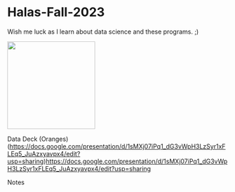 # Halas-Fall-2023
Wish me luck as I learn about data science and these programs. ;)

<img src=![image](https://github.com/JordanHalas/Halas-Fall-2023/assets/143058973/ec01e063-13ad-4708-8253-b03a0cccd9b7) width=200>


Data Deck (Oranges)
(https://docs.google.com/presentation/d/1sMXj07iPq1_dG3vWpH3LzSyr1xFLEq5_JuAzxyavpx4/edit?usp=sharing)https://docs.google.com/presentation/d/1sMXj07iPq1_dG3vWpH3LzSyr1xFLEq5_JuAzxyavpx4/edit?usp=sharing

Notes
